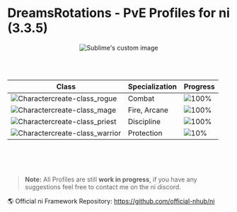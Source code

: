 # DreamsRotations - PvE Profiles for ni (3.3.5)
<p align="center">
    <img src="https://user-images.githubusercontent.com/92863811/151433366-b4268fe1-dbd9-402a-be74-0036e2415130.png" alt="Sublime's custom image"/>
</p>

<br>
<br>

<div align="center">
  
| Class | Specialization | Progress |
| ------ | ------ | ------ |
| ![Charactercreate-class_rogue](https://user-images.githubusercontent.com/92863811/150743438-7f7260be-d214-46d4-a18a-704baa33b1c8.jpg) | Combat | ![100%](https://progress-bar.dev/100) |
| ![Charactercreate-class_mage](https://user-images.githubusercontent.com/92863811/150743480-1dfbc33c-8695-40a7-b783-01f8e0334440.jpg) | Fire, Arcane | ![100%](https://progress-bar.dev/100) |
| ![Charactercreate-class_priest](https://user-images.githubusercontent.com/92863811/150743494-198df355-79b9-4292-a2e9-dd3739bdac76.jpg) | Discipline  | ![100%](https://progress-bar.dev/100) |
| ![Charactercreate-class_warrior](https://user-images.githubusercontent.com/92863811/150745709-f701ad8a-c88c-4050-b748-07b1045ddce6.jpg) | Protection  | ![10%](https://progress-bar.dev/90) |
  
</div>
  
<br>
<br>
<br>

> **Note:** All Profiles are still **work in progress**, if you have any suggestions feel free to contact me on the ni discord.
> 
:earth_americas: Official ni Framework Repository: https://github.com/official-nhub/ni
